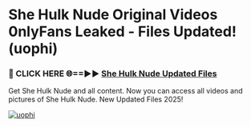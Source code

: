 # She Hulk Nude Original Videos 0nlyFans Leaked - Files Updated! (uophi)

<h3>🔴 CLICK HERE 🌐==►► <a href="https://tinyurl.com/52m3yx9h" rel="nofollow">She Hulk Nude Updated Files</a></h3>

Get She Hulk Nude and all content. Now you can access all videos and pictures of She Hulk Nude. New Updated Files 2025!

[![uophi](https://i.imgur.com/TnHtlc8.gif)](https://tinyurl.com/52m3yx9h)
